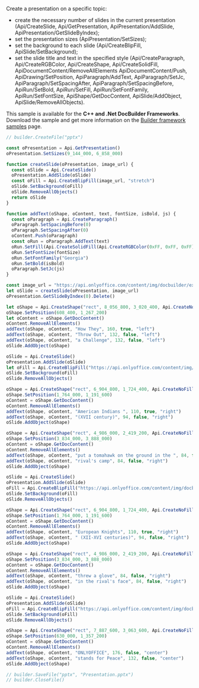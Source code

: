 Create a presentation on a specific topic:


* create the necessary number of slides in the current presentation (Api/CreateSlide, Api/GetPresentation, ApiPresentation/AddSlide, ApiPresentation/GetSlideByIndex);
* set the presentation sizes (ApiPresentation/SetSizes);
* set the background to each slide (Api/CreateBlipFill, ApiSlide/SetBackground);
* set the slide title and text in the specified style (Api/CreateParagraph, Api/CreateRGBColor, Api/CreateShape, Api/CreateSolidFill, ApiDocumentContent/RemoveAllElements ApiDocumentContent/Push, ApiDrawing/SetPosition, ApiParagraph/AddText, ApiParagraph/SetJc, ApiParagraph/SetSpacingAfter, ApiParagraph/SetSpacingBefore, ApiRun/SetBold, ApiRun/SetFill, ApiRun/SetFontFamily, ApiRun/SetFontSize, ApiShape/GetDocContent, ApiSlide/AddObject, ApiSlide/RemoveAllObjects).

This sample is available for the **C++ and .Net DocBuilder Frameworks**.
Download the sample and get more information on the [Builder framework samples](../../../../Document%20Builder/Builder%20Framework/Builder%20framework%20samples/index.md) page.

```js document-builder={"documentType": "slide", "editorConfig": {"customization": {"zoom": 60}}}
// builder.CreateFile("pptx")

const oPresentation = Api.GetPresentation()
oPresentation.SetSizes(9_144_000, 6_858_000)

function createSlide(oPresentation, image_url) {
  const oSlide = Api.CreateSlide()
  oPresentation.AddSlide(oSlide)
  const oFill = Api.CreateBlipFill(image_url, "stretch")
  oSlide.SetBackground(oFill)
  oSlide.RemoveAllObjects()
  return oSlide
}

function addText(oShape, oContent, text, fontSize, isBold, js) {
  const oParagraph = Api.CreateParagraph()
  oParagraph.SetSpacingBefore(0)
  oParagraph.SetSpacingAfter(0)
  oContent.Push(oParagraph)
  const oRun = oParagraph.AddText(text)
  oRun.SetFill(Api.CreateSolidFill(Api.CreateRGBColor(0xFF, 0xFF, 0xFF)))
  oRun.SetFontSize(fontSize)
  oRun.SetFontFamily("Georgia")
  oRun.SetBold(isBold)
  oParagraph.SetJc(js)
}

const image_url = "https://api.onlyoffice.com/content/img/docbuilder/examples/presentation_gun.png"
let oSlide = createSlide(oPresentation, image_url)
oPresentation.GetSlideByIndex(0).Delete()

let oShape = Api.CreateShape("rect", 8_056_800, 3_020_400, Api.CreateNoFill(), Api.CreateStroke(0, Api.CreateNoFill()))
oShape.SetPosition(608_400, 1_267_200)
let oContent = oShape.GetDocContent()
oContent.RemoveAllElements()
addText(oShape, oContent, "How They", 160, true, "left")
addText(oShape, oContent, "Throw Out", 132, false, "left")
addText(oShape, oContent, "a Challenge", 132, false, "left")
oSlide.AddObject(oShape)

oSlide = Api.CreateSlide()
oPresentation.AddSlide(oSlide)
let oFill = Api.CreateBlipFill("https://api.onlyoffice.com/content/img/docbuilder/examples/presentation_axe.png", "stretch")
oSlide.SetBackground(oFill)
oSlide.RemoveAllObjects()

oShape = Api.CreateShape("rect", 6_904_800, 1_724_400, Api.CreateNoFill(), Api.CreateStroke(0, Api.CreateNoFill()))
oShape.SetPosition(1_764_000, 1_191_600)
oContent = oShape.GetDocContent()
oContent.RemoveAllElements()
addText(oShape, oContent, "American Indians ", 110, true, "right")
addText(oShape, oContent, "(XVII century)", 94, false, "right")
oSlide.AddObject(oShape)

oShape = Api.CreateShape("rect", 4_986_000, 2_419_200, Api.CreateNoFill(), Api.CreateStroke(0, Api.CreateNoFill()))
oShape.SetPosition(3_834_000, 3_888_000)
oContent = oShape.GetDocContent()
oContent.RemoveAllElements()
addText(oShape, oContent, "put a tomahawk on the ground in the ", 84, false, "right")
addText(oShape, oContent, "rival's camp", 84, false, "right")
oSlide.AddObject(oShape)

oSlide = Api.CreateSlide()
oPresentation.AddSlide(oSlide)
oFill = Api.CreateBlipFill("https://api.onlyoffice.com/content/img/docbuilder/examples/presentation_knight.png", "stretch")
oSlide.SetBackground(oFill)
oSlide.RemoveAllObjects()

oShape = Api.CreateShape("rect", 6_904_800, 1_724_400, Api.CreateNoFill(), Api.CreateStroke(0, Api.CreateNoFill()))
oShape.SetPosition(1_764_000, 1_191_600)
oContent = oShape.GetDocContent()
oContent.RemoveAllElements()
addText(oShape, oContent, "European Knights", 110, true, "right")
addText(oShape, oContent, " (XII-XVI centuries)", 94, false, "right")
oSlide.AddObject(oShape)

oShape = Api.CreateShape("rect", 4_986_000, 2_419_200, Api.CreateNoFill(), Api.CreateStroke(0, Api.CreateNoFill()))
oShape.SetPosition(3_834_000, 3_888_000)
oContent = oShape.GetDocContent()
oContent.RemoveAllElements()
addText(oShape, oContent, "threw a glove", 84, false, "right")
addText(oShape, oContent, "in the rival's face", 84, false, "right")
oSlide.AddObject(oShape)

oSlide = Api.CreateSlide()
oPresentation.AddSlide(oSlide)
oFill = Api.CreateBlipFill("https://api.onlyoffice.com/content/img/docbuilder/examples/presentation_sky.png", "stretch")
oSlide.SetBackground(oFill)
oSlide.RemoveAllObjects()

oShape = Api.CreateShape("rect", 7_887_600, 3_063_600, Api.CreateNoFill(), Api.CreateStroke(0, Api.CreateNoFill()))
oShape.SetPosition(630_000, 1_357_200)
oContent = oShape.GetDocContent()
oContent.RemoveAllElements()
addText(oShape, oContent, "ONLYOFFICE", 176, false, "center")
addText(oShape, oContent, "stands for Peace", 132, false, "center")
oSlide.AddObject(oShape)

// builder.SaveFile("pptx", "Presentation.pptx")
// builder.CloseFile()
```